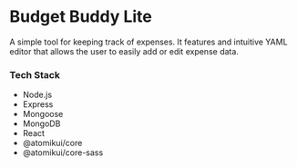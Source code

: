 # Budget Buddy Lite

A simple tool for keeping track of expenses. It features and intuitive YAML editor that allows the user to easily add or edit expense data.

### Tech Stack

- Node.js
- Express
- Mongoose
- MongoDB
- React
- @atomikui/core
- @atomikui/core-sass
